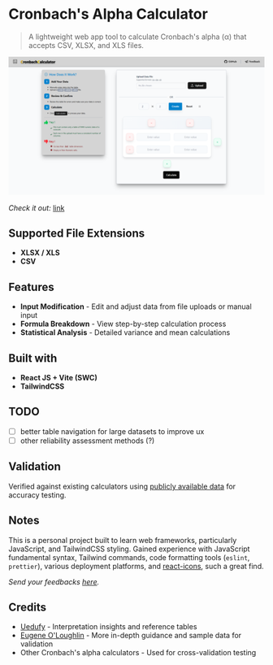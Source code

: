 # Cronbach's Alpha Calculator

> A lightweight web app tool to calculate Cronbach's alpha (α) that accepts CSV, XLSX, and XLS files.

<p align="center">
 <img src="lp.png" alt="comparison image" />
</p>

*Check it out:* [link](link)

## Supported File Extensions

- **XLSX / XLS**
- **CSV**

## Features

- **Input Modification** - Edit and adjust data from file uploads or manual input
- **Formula Breakdown** - View step-by-step calculation process
- **Statistical Analysis** - Detailed variance and mean calculations

## Built with

- **React JS + Vite (SWC)**
- **TailwindCSS**

## TODO

- [ ] better table navigation for large datasets to improve ux
- [ ] other reliability assessment methods (?)

## Validation

Verified against existing calculators using [publicly available data](https://canva.link) for accuracy testing.

## Notes

This is a personal project built to learn web frameworks, particularly JavaScript, and TailwindCSS styling. Gained experience with JavaScript fundamental syntax, Tailwind commands, code formatting tools (`eslint`, `prettier`), various deployment platforms, and [react-icons](https://react-icons.github.io/react-icons/), such a great find.

*Send your feedbacks [here](link).*

## Credits

- [Uedufy](https://uedufy.com/how-to-calculate-cronbachs-alpha-in-excel/) - Interpretation insights and reference tables
- [Eugene O'Loughlin](https://youtu.be/Hgf22LMcOHc) - More in-depth guidance and sample data for validation
- Other Cronbach's alpha calculators - Used for cross-validation testing
